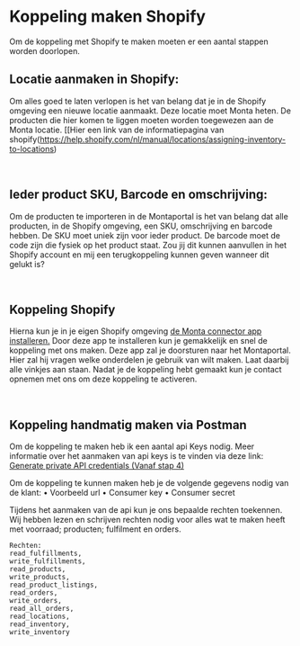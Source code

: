 # Koppeling maken Shopify

Om de koppeling met Shopify te maken moeten er een aantal stappen worden doorlopen.

## Locatie aanmaken in Shopify:
Om alles goed te laten verlopen is het van belang dat je in de Shopify omgeving een nieuwe locatie aanmaakt.
Deze locatie moet Monta heten. De producten die hier komen te liggen moeten worden toegewezen aan de Monta locatie.
[[Hier een link van de informatiepagina van shopify(https://help.shopify.com/nl/manual/locations/assigning-inventory-to-locations)

<br>


## Ieder product SKU, Barcode en omschrijving:
Om de producten te importeren in de Montaportal is het van belang dat alle producten, in de Shopify omgeving, een SKU, omschrijving en barcode hebben. De SKU moet uniek zijn voor ieder product. De barcode moet de code zijn die fysiek op het product staat. Zou jij dit kunnen aanvullen in het Shopify account en mij een terugkoppeling kunnen geven wanneer dit gelukt is?

<br>

## Koppeling Shopify
Hierna kun je in je eigen Shopify omgeving [de Monta connector app installeren.](https://apps.shopify.com/montapacking?surface_detail=montapacking&surface_inter_position=1&surface_intra_position=2&surface_type=search) Door deze app te installeren kun je gemakkelijk en snel de koppeling met ons maken. Deze app zal je doorsturen naar het Montaportal. Hier zal hij vragen welke onderdelen je gebruik van wilt maken. Laat daarbij alle vinkjes aan staan.
Nadat je de koppeling hebt gemaakt kun je contact opnemen met ons om deze koppeling te activeren.

<br>



## Koppeling handmatig maken via Postman
Om de koppeling te maken heb ik een aantal api Keys nodig.
Meer informatie over het aanmaken van api keys is te vinden via deze link:
[Generate private API credentials (Vanaf stap 4)](https://shopify.dev/tutorials/generate-api-credentials)

Om de koppeling te kunnen maken heb je de volgende gegevens nodig van de klant:
•	Voorbeeld url
•	Consumer key
•	Consumer secret

Tijdens het aanmaken van de api kun je ons bepaalde rechten toekennen. Wij hebben lezen en schrijven rechten nodig voor alles wat te maken heeft met voorraad; producten; fulfilment en orders.

```
Rechten:
read_fulfillments,
write_fulfillments,
read_products,
write_products,
read_product_listings,
read_orders,
write_orders,
read_all_orders,
read_locations,
read_inventory,
write_inventory

```



